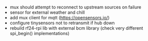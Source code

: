 - mux should attempt to reconnect to upstream sources on failure
- sensor for external weather and chill
- add mux client for mqtt (https://opensensors.io/)
- configure tinysensors not to retransmit if hub down
- rebuild rf24-rpi lib with external bcm library (check
  very different spi_begin() implementations)
